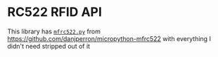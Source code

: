 # RC522 RFID API

This library has [`mfrc522.py`](https://github.com/danjperron/micropython-mfrc522/blob/fbb1a1ab58fc430f973f9e311fe1f59e4200029d/mfrc522.py) from https://github.com/danjperron/micropython-mfrc522
with everything I didn't need stripped out of it
